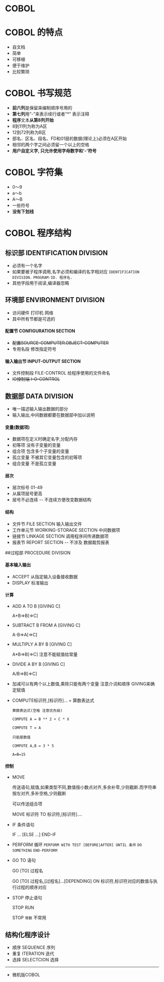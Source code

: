 COBOL
=======
# COBOL 的特点
* 自文档
* 简单
* 可移植
* 便于维护
* 比较繁琐

# COBOL 书写规范
* **前六列**是保留来编制顺序号用的
* **第七列**用“-”来表示续行或者“*”  表示注释
* **程序**文本**从第8列开始**
* 8到11列为称为A区
* 12到72列称为B区
* 部名、区名、段名、FD和01层的数据(理论上)必须在A区开始
* 相邻的两个字之间必须留一个以上的空格
* **用户自定义字, 只允许使用字母数字和'-'符号**


# COBOL 字符集
* 0～9
* a～b
* A～B
* 一些符号
* **没有下划线**



# COBOL 程序结构


## 标识部 IDENTIFICATION DIVISION
* 必须有一个名字
* 如果要被子程序调用,名字必须和编译的名字相对应
  `IDENTIFICATION DIVISION.`
  `PROGRAM-ID. 程序名.`
* 其他字段用于阅读,编译器忽略

## 环境部 ENVIRONMENT DIVISION
* 访问硬件 打印机 网络
* 其中所有节都是可选的
#### 配置节 CONFIGURATION SECTION
* ~~配置SOURCE-COMPUTER.OBJECT-COMPUTER~~
* 专用名段 修改指定符号
#### 输入输出节 INPUT-OUTPUT SECTION
* 文件控制段 FILE-CONTROL
  给程序使用的文件命名
* ~~IO控制端 I-O-CONTROL~~

## 数据部 DATA DIVISION
* 唯一描述输入输出数据的部分
* 输入输出,中间数据都要在数据部中加以说明
#### 变量(数据项)
* 数据项在定义时确定名字,分配内存
* 初等项 没有子变量的变量
* 组合项 包含多个子变量的变量
* 孤立变量 不被其它变量包含的初等项
* 组合变量 不是孤立变量
#### 层次
* 层次标号 01-49
* 从属项层号更高
* 层号不必连续 -- 不连续方便改变数据结构
#### 结构
* 文件节 FILE SECTION
  输入输出文件 
* 工作单元节 WORKING-STORAGE SECTION
  中间数据项
* 链接节 LINKAGE SECTION
  调用程序间传递数据项
* 报表节 REPORT SECTION -- 不涉及
  数据裁剪报表

##过程部 PROCEDURE DIVISION
#### 基本输入输出
* ACCEPT 从指定输入设备接收数据
* DISPLAY 标准输出
#### 计算
* ADD A TO B [GIVING C]

  A+B=>B[=>C]

* SUBTRACT B FROM A [GIVING C]

  A-B=>A[=>C]

* MULTIPLY A BY B [GIVING C]

  A*B=>B[=>C] 注意不能赋值给常量

* DIVIDE A BY B [GIVING C]

  A/B=>B[=>C]

* 加减可以有两个以上数值,乘除只能有两个变量 注意介词和顺序 GIVING来确定赋值

* COMPUTE标识符,[标识符]... = 算数表达式

  `算数表达式(空格 注意优先级)` 

  `COMPUTE A = B ** 2 + C * X`

  `COMPUTE T = A `

  `只能是数值 `

  `COMPUTE A,B = 3 * 5 `

  `A=B=15`
#### 控制
* MOVE 

  传送语句,赋值,如果类型不同,数值按小数点对齐,多余补零,少则截断.而字符串按左对齐,多补空格,少则截断

  可以传送组合项

  MOVE 标识符 TO 标识符,[标识符]....

* IF 条件语句

  IF ... [ELSE ...] END-IF

* PERFORM 循环
  `PERFORM WITH TEST [BEFORE|AFTER] UNTIL 条件`
  `DO SOMETHING`
  `END-PERFORM`
* GO TO 语句

  GO [TO] 过程名

  GO [TO] 过程名,[过程名]...[DEPENDING] ON 标识符,标识符对应的数值与执行过程的顺序对应

* STOP 停止语句

  STOP RUN

  STOP `常数` 不常用
## 结构化程序设计
* 顺序 SEQUENCE 序列
* 重复 ITERATION 迭代
* 选择 SELECTCION 选择
***
* 微机版COBOL